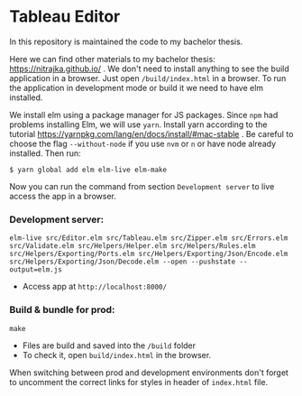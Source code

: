 # Tableau Editor

In this repository is maintained the code to my bachelor thesis.


Here we can find other materials to my bachelor thesis: https://nitrajka.github.io/ .
We don't need to install anything to see the build application in a browser. Just open `/build/index.html` in a browser.
To run the application in development mode or build it we need to have elm installed.

We install elm using a package manager for JS packages. Since `npm` had problems installing Elm,
we will use `yarn`.
Install yarn according to the tutorial https://yarnpkg.com/lang/en/docs/install/#mac-stable . Be careful to choose the flag `--without-node` if you use
`nvm` or `n` or have node already installed. Then run:
```
$ yarn global add elm elm-live elm-make
```
Now you can run the command from section `Development server` to live access the app in a browser.

### Development server:
```
elm-live src/Editor.elm src/Tableau.elm src/Zipper.elm src/Errors.elm src/Validate.elm src/Helpers/Helper.elm src/Helpers/Rules.elm src/Helpers/Exporting/Ports.elm src/Helpers/Exporting/Json/Encode.elm src/Helpers/Exporting/Json/Decode.elm --open --pushstate --output=elm.js
```
* Access app at `http://localhost:8000/`


### Build & bundle for prod:
```
make
```

* Files are build and saved into the `/build` folder
* To check it, open `build/index.html` in the browser.

When switching between prod and development environments don't forget to uncomment the correct links for styles in header of `index.html` file.